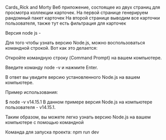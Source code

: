 Cards_Rick and Morty
Веб приложение, состоящее из двух страниц для просмотра коллекции карточек.
На первой странице генерируем рандомный пакет карточек
На второй странице выводим все карточки пользователя, также тут есть фильтрация для карточек

Версия node js - 

Для того чтобы узнать версию Node.js, можно воспользоваться командной строкой. Вот как это делается:

Откройте командную строку (Command Prompt) на вашем компьютере.

Введите команду node -v и нажмите Enter.

В ответ вы увидите версию установленного Node.js на вашем компьютере.

Пример использования:

$ node -v
v14.15.1
В данном примере версия Node.js на компьютере пользователя - v14.15.1.

Таким образом, вы можете легко узнать версию Node.js на вашем компьютере с помощью командной



Команда для запуска проекта: npm run dev
